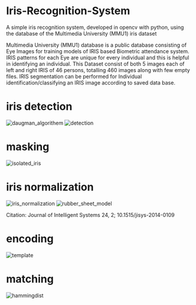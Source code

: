 # Iris-Recognition-System
A simple iris recognition system, developed in opencv with python, using the database of the Multimedia University (MMU1) iris dataset

Multimedia University (MMU1) database is a public database consisting of Eye Images for training models of IRIS based Biometric attendance system. IRIS patterns for each Eye are unique for every individual and this is helpful in identifying an individual. This Dataset consist of both 5 images each of left and right IRIS of 46 persons, totalling 460 images along with few empty files. IRIS segmentation can be performed for Individual identification/classifying an IRIS image according to saved data base.

# iris detection
![daugman_algorithem](https://user-images.githubusercontent.com/30373288/93877249-75571c00-fcd8-11ea-8c53-76fe7128b570.jpg)
![detection](https://user-images.githubusercontent.com/30373288/93876874-d16d7080-fcd7-11ea-9e3b-c9db75a40033.jpg)

# masking
![isolated_iris](https://user-images.githubusercontent.com/30373288/93876887-d7fbe800-fcd7-11ea-88c4-e1c8538a84ce.jpg)

# iris normalization
![iris_normalization](https://user-images.githubusercontent.com/30373288/93876884-d6322480-fcd7-11ea-94fb-e69e787e97d9.jpg)
![rubber_sheet_model](https://user-images.githubusercontent.com/30373288/93877672-0fb75f80-fcd9-11ea-806a-e1b1fffe2266.jpg)

Citation: Journal of Intelligent Systems 24, 2; 10.1515/jisys-2014-0109

# encoding
![template](https://user-images.githubusercontent.com/30373288/93876890-d8947e80-fcd7-11ea-9ae9-936601ddb3e7.jpg)

# matching
![hammingdist](https://user-images.githubusercontent.com/30373288/93877388-acc5c880-fcd8-11ea-8e02-0b510fa0c366.jpg)

